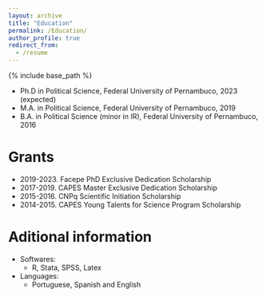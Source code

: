 ```yaml
---
layout: archive
title: "Education"
permalink: /Education/
author_profile: true
redirect_from:
  - /resume
---
```


{% include base_path %}

* Ph.D in Political Science, Federal University of Pernambuco, 2023 (expected)
* M.A. in Political Science, Federal University of Pernambuco, 2019
* B.A. in Political Science (minor in IR), Federal University of Pernambuco, 2016


Grants
======
  * 2019-2023. Facepe PhD Exclusive Dedication Scholarship
  * 2017-2019. CAPES Master Exclusive Dedication Scholarship 
  * 2015-2016. CNPq Scientific Initiation Scholarship
  * 2014-2015. CAPES Young Talents for Science Program Scholarship

Aditional information
======
* Softwares:
  * R, Stata, SPSS, Latex
* Languages:
  * Portuguese, Spanish and English

